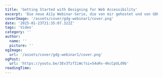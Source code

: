 ```yaml
---
title: 'Getting Started with Designing for Web Accessibility'
excerpt: 'Die neue A11y Webinar-Serie, die von mir gehostet und von GDG_Vienna unterstützt wird, hat heute begonnen. Erhalte einen Einblick, was Barrierefreiheit ist und wie du dein Design zugänglich machen kannst.'
coverImage: '/assets/cover/gdg-webinar1/cover.png'
date: '2025-01-23T21:35:07.322Z'
tags: 'Video'
category: ''
author:
  name: ''
  picture: ''
ogImage:
  url: '/assets/cover/gdg-webinar1/cover.png'
ogPost:
  url: 'https://youtu.be/3Ev3TzfIiWc?si=54oRv-4kcCpULd9b'
readingTime:
---
```

